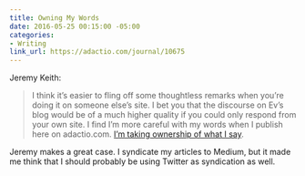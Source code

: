 ```yaml
---
title: Owning My Words
date: 2016-05-25 00:15:00 -05:00
categories:
- Writing
link_url: https://adactio.com/journal/10675
---
```


Jeremy Keith:

> I think it’s easier to fling off some thoughtless remarks when you’re doing it on someone else’s site. I bet you that the discourse on Ev’s blog would be of a much higher quality if you could only respond from your own site. I find I’m more careful with my words when I publish here on adactio.com. [I’m taking ownership of what I say](http://indiewebcamp.com/POSSE).

Jeremy makes a great case. I syndicate my articles to Medium, but it made me think that I should probably be using Twitter as syndication as well.
